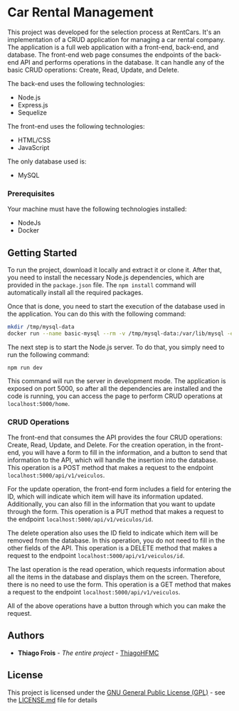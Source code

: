 # Car Rental Management

This project was developed for the selection process at RentCars. It's an implementation of a CRUD application for managing a car rental company. The application is a full web application with a front-end, back-end, and database. The front-end web page consumes the endpoints of the back-end API and performs operations in the database. It can handle any of the basic CRUD operations: Create, Read, Update, and Delete.

The back-end uses the following technologies:

* Node.js
* Express.js
* Sequelize

The front-end uses the following technologies:

* HTML/CSS
* JavaScript

The only database used is:

* MySQL

### Prerequisites

Your machine must have the following technologies installed:

* NodeJs
* Docker

## Getting Started

To run the project, download it locally and extract it or clone it. After that, you need to install the necessary Node.js dependencies, which are provided in the `package.json` file. The `npm install` command will automatically install all the required packages.

Once that is done, you need to start the execution of the database used in the application. You can do this with the following command:

```bash
mkdir /tmp/mysql-data
docker run --name basic-mysql --rm -v /tmp/mysql-data:/var/lib/mysql -e MYSQL_ROOT_PASSWORD=ANSKk08aPEDbFjDO -e MYSQL_DATABASE=testing -p 3307:3306 -it mysql:8.0
```

The next step is to start the Node.js server. To do that, you simply need to run the following command:

```
npm run dev
```

This command will run the server in development mode. The application is exposed on port 5000, so after all the dependencies are installed and the code is running, you can access the page to perform CRUD operations at `localhost:5000/home`.

### CRUD Operations

The front-end that consumes the API provides the four CRUD operations: Create, Read, Update, and Delete. For the creation operation, in the front-end, you will have a form to fill in the information, and a button to send that information to the API, which will handle the insertion into the database. This operation is a POST method that makes a request to the endpoint `localhost:5000/api/v1/veiculos`.

For the update operation, the front-end form includes a field for entering the ID, which will indicate which item will have its information updated. Additionally, you can also fill in the information that you want to update through the form. This operation is a PUT method that makes a request to the endpoint `localhost:5000/api/v1/veiculos/id`.

The delete operation also uses the ID field to indicate which item will be removed from the database. In this operation, you do not need to fill in the other fields of the API. This operation is a DELETE method that makes a request to the endpoint `localhost:5000/api/v1/veiculos/id`.

The last operation is the read operation, which requests information about all the items in the database and displays them on the screen. Therefore, there is no need to use the form. This operation is a GET method that makes a request to the endpoint `localhost:5000/api/v1/veiculos`.

All of the above operations have a button through which you can make the request.

## Authors

* **Thiago Frois** - *The entire project* - [ThiagoHFMC](https://github.com/ThiagoHFMC)

## License

This project is licensed under the [GNU General Public License (GPL)](LICENSE.md)  - see the [LICENSE.md](LICENSE.md) file for details